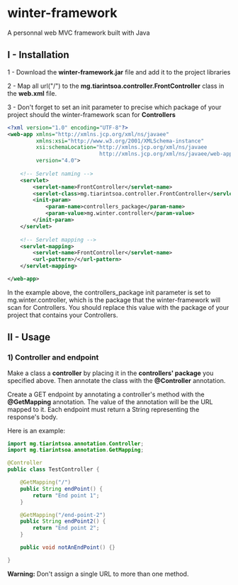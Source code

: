 # winter-framework

A personnal web MVC framework built with Java

## I - Installation

1 - Download the **winter-framework.jar** file and add it to the project libraries

2 - Map all url("/") to the **mg.tiarintsoa.controller.FrontController** class in the **web.xml** file.

3 - Don't forget to set an init parameter to precise which package of your project should the winter-framework
scan for **Controllers**

```xml
<?xml version="1.0" encoding="UTF-8"?>
<web-app xmlns="http://xmlns.jcp.org/xml/ns/javaee"
         xmlns:xsi="http://www.w3.org/2001/XMLSchema-instance"
         xsi:schemaLocation="http://xmlns.jcp.org/xml/ns/javaee
                             http://xmlns.jcp.org/xml/ns/javaee/web-app_4_0.xsd"
         version="4.0">
    
    <!-- Servlet naming -->
    <servlet>
        <servlet-name>FrontController</servlet-name>
        <servlet-class>mg.tiarintsoa.controller.FrontController</servlet-class>
        <init-param>
            <param-name>controllers_package</param-name>
            <param-value>mg.winter.controller</param-value>
        </init-param>
    </servlet>
    
    <!-- Servlet mapping -->
    <servlet-mapping>
        <servlet-name>FrontController</servlet-name>
        <url-pattern>/</url-pattern>
    </servlet-mapping>

</web-app>
```

In the example above, the controllers_package init parameter is set to mg.winter.controller, which is the package that the winter-framework will scan for Controllers. You should replace this value with the package of your project that contains your Controllers.

## II - Usage

### 1) Controller and endpoint

Make a class a **controller** by placing it in the **controllers' package** you specified above.
Then annotate the class with the **@Controller** annotation.

Create a GET endpoint by annotating a controller's method with the **@GetMapping** annotation.
The value of the annotation will be the URL mapped to it.
Each endpoint must return a String representing the response's body.

Here is an example:

```java
import mg.tiarintsoa.annotation.Controller;
import mg.tiarintsoa.annotation.GetMapping;

@Controller
public class TestController {

    @GetMapping("/")
    public String endPoint() {
        return "End point 1";
    }

    @GetMapping("/end-point-2")
    public String endPoint2() {
        return "End point 2";
    }

    public void notAnEndPoint() {}

}
```

**Warning:** Don't assign a single URL to more than one method.